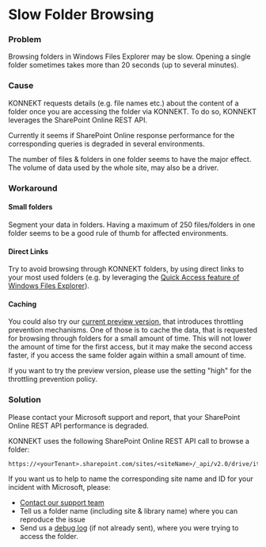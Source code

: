 # Slow Folder Browsing

### Problem

Browsing folders in Windows Files Explorer may be slow. Opening a single folder sometimes takes more than 20 seconds (up to several minutes).

### Cause

KONNEKT requests details (e.g. file names etc.) about the content of a folder once you are accessing the folder via KONNEKT. To do so, KONNEKT leverages the SharePoint Online REST API.

Currently it seems if SharePoint Online response performance for the corresponding queries is degraded in several environments.

The number of files & folders in one folder seems to have the major effect. The volume of data used by the whole site, may also be a driver.

### Workaround&#x20;

#### Small folders

Segment your data in folders. Having a maximum of 250 files/folders in one folder seems to be a good rule of thumb for affected environments.

#### Direct Links

Try to avoid browsing through KONNEKT folders, by using direct links to your most used folders (e.g. by leveraging the [Quick Access feature of Windows Files Explorer](https://support.microsoft.com/en-us/windows/pin-remove-and-customize-in-quick-access-7344ff13-bdf4-9f40-7f76-0b1092d2495b)).

#### Caching

You could also try our [current preview version](https://docs.konnekt.io/changelog#2.1.4-preview-for-v2.2-published-2022-09-19), that introduces throttling prevention mechanisms. One of those is to cache the data, that is requested for browsing through folders for a small amount of time. This will not lower the amount of time for the first access, but it may make the second access faster, if you access the same folder again within a small amount of time.

If you want to try the preview version, please use the setting "high" for the throttling prevention policy.

### Solution

Please contact your Microsoft support and report, that your SharePoint Online REST API performance is degraded.

KONNEKT uses the following SharePoint Online REST API call to browse a folder:

```
https://<yourTenant>.sharepoint.com/sites/<siteName>/_api/v2.0/drive/items/<ID>/children
```

If you want us to help to name the corresponding site name and ID for your incident with Microsoft, please:

* [Contact our support team](https://www.konnekt.io/help/)&#x20;
* Tell us a folder name (including site & library name) where you can reproduce the issue
* Send us a [debug log](debug-log-preparation.md) (if not already sent), where you were trying to access the folder.
